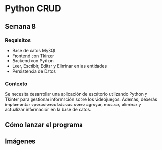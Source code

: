 # Python CRUD
## Semana 8

### Requisitos
- Base de datos MySQL
- Frontend con Tkinter
- Backend con Python
- Leer, Escribir, Editar y Eliminar en las entidades
- Persistencia de Datos

### Contexto

Se necesita desarrollar una aplicación de escritorio utilizando Python y Tkinter para gestionar información sobre los videojuegos. Además, deberás
implementar operaciones básicas como agregar, mostrar, eliminar y actualizar información en la base de datos.

## Cómo lanzar el programa


## Imágenes